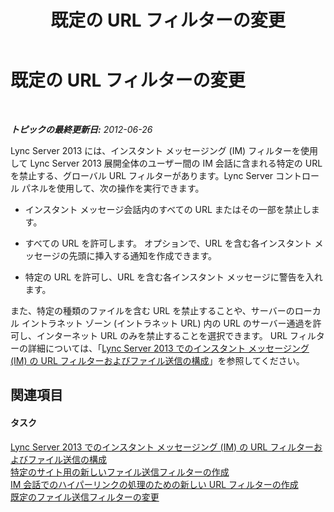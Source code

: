 ﻿---
title: 既定の URL フィルターの変更
TOCTitle: 既定の URL フィルターの変更
ms:assetid: 80a472b3-054e-45a6-80fc-9ee2bda28ee6
ms:mtpsurl: https://technet.microsoft.com/ja-jp/library/Gg182544(v=OCS.15)
ms:contentKeyID: 48272679
ms.date: 05/19/2016
mtps_version: v=OCS.15
ms.translationtype: HT
---

# 既定の URL フィルターの変更

 

_**トピックの最終更新日:** 2012-06-26_

Lync Server 2013 には、インスタント メッセージング (IM) フィルターを使用して Lync Server 2013 展開全体のユーザー間の IM 会話に含まれる特定の URL を禁止する、グローバル URL フィルターがあります。Lync Server コントロール パネルを使用して、次の操作を実行できます。

  - インスタント メッセージ会話内のすべての URL またはその一部を禁止します。

  - すべての URL を許可します。 オプションで、URL を含む各インスタント メッセージの先頭に挿入する通知を作成できます。

  - 特定の URL を許可し、URL を含む各インスタント メッセージに警告を入れます。

また、特定の種類のファイルを含む URL を禁止することや、サーバーのローカル イントラネット ゾーン (イントラネット URL) 内の URL のサーバー通過を許可し、インターネット URL のみを禁止することを選択できます。 URL フィルターの詳細については、「[Lync Server 2013 でのインスタント メッセージング (IM) の URL フィルターおよびファイル送信の構成](lync-server-2013-configuring-file-transfer-and-url-filtering-for-instant-messaging-im.md)」を参照してください。

## 関連項目

#### タスク

[Lync Server 2013 でのインスタント メッセージング (IM) の URL フィルターおよびファイル送信の構成](lync-server-2013-configuring-file-transfer-and-url-filtering-for-instant-messaging-im.md)  
[特定のサイト用の新しいファイル送信フィルターの作成](lync-server-2013-create-a-new-file-transfer-filter-for-a-specific-site.md)  
[IM 会話でのハイパーリンクの処理のための新しい URL フィルターの作成](lync-server-2013-create-a-new-url-filter-to-handle-hyperlinks-in-im-conversations.md)  
[既定のファイル送信フィルターの変更](lync-server-2013-modify-the-default-file-transfer-filter.md)

